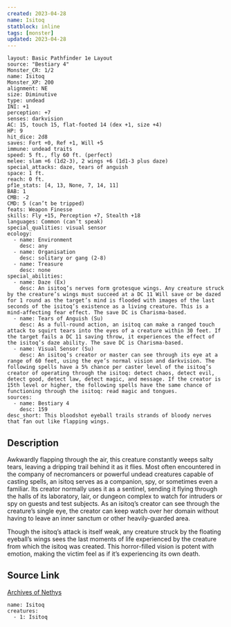 ```yaml
---
created: 2023-04-28
name: Isitoq
statblock: inline
tags: [monster]
updated: 2023-04-28
---
```

```statblock
layout: Basic Pathfinder 1e Layout
source: "Bestiary 4"
Monster_CR: 1/2
name: Isitoq
Monster_XP: 200
alignment: NE
size: Diminutive
type: undead
INI: +1
perception: +7
senses: darkvision
AC: 15, touch 15, flat-footed 14 (dex +1, size +4)
HP: 9
hit_dice: 2d8
saves: Fort +0, Ref +1, Will +5
immune: undead traits
speed: 5 ft., fly 60 ft. (perfect)
melee: slam +6 (1d2-3), 2 wings +6 (1d1-3 plus daze)
special_attacks: daze, tears of anguish
space: 1 ft.
reach: 0 ft.
pf1e_stats: [4, 13, None, 7, 14, 11]
BAB: 1
CMB: -2
CMD: 5 (can’t be tripped)
feats: Weapon Finesse
skills: Fly +15, Perception +7, Stealth +18
languages: Common (can’t speak)
special_qualities: visual sensor
ecology:
  - name: Environment
    desc: any
  - name: Organisation
    desc: solitary or gang (2-8)
  - name: Treasure
    desc: none
special_abilities:
  - name: Daze (Ex)
    desc: An isitoq’s nerves form grotesque wings. Any creature struck by the creature’s wings must succeed at a DC 11 Will save or be dazed for 1 round as the target’s mind is flooded with images of the last seconds of the isitoq’s existence as a living creature. This is a mind-affecting fear effect. The save DC is Charisma-based.
  - name: Tears of Anguish (Su)
    desc: As a full-round action, an isitoq can make a ranged touch attack to squirt tears into the eyes of a creature within 30 feet. If the target fails a DC 11 saving throw, it experiences the effect of the isitoq’s daze ability. The save DC is Charisma-based.
  - name: Visual Sensor (Su)
    desc: An isitoq’s creator or master can see through its eye at a range of 60 feet, using the eye’s normal vision and darkvision. The following spells have a 5% chance per caster level of the isitoq’s creator of operating through the isitoq: detect chaos, detect evil, detect good, detect law, detect magic, and message. If the creator is 15th level or higher, the following spells have the same chance of functioning through the isitoq: read magic and tongues.
sources:
  - name: Bestiary 4
    desc: 159
desc_short: This bloodshot eyeball trails strands of bloody nerves that fan out like flapping wings.
```
## Description
Awkwardly flapping through the air, this creature constantly weeps salty tears, leaving a dripping trail behind it as it flies. Most often encountered in the company of necromancers or powerful undead creatures capable of casting spells, an isitoq serves as a companion, spy, or sometimes even a familiar. Its creator normally uses it as a sentinel, sending it flying through the halls of its laboratory, lair, or dungeon complex to watch for intruders or spy on guests and test subjects. As an isitoq’s creator can see through the creature’s single eye, the creator can keep watch over her domain without having to leave an inner sanctum or other heavily-guarded area.

Though the isitoq’s attack is itself weak, any creature struck by the floating eyeball’s wings sees the last moments of life experienced by the creature from which the isitoq was created. This horror-filled vision is potent with emotion, making the victim feel as if it’s experiencing its own death.
## Source Link
[Archives of Nethys](https://aonprd.com/MonsterDisplay.aspx?ItemName=Isitoq)
```encounter-table
name: Isitoq
creatures:
  - 1: Isitoq
```
